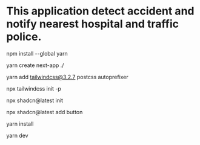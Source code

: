 # This application detect accident and notify nearest hospital and traffic police.

npm install --global yarn

yarn create next-app ./

yarn add tailwindcss@3.2.7 postcss autoprefixer

npx tailwindcss init -p

npx shadcn@latest init

npx shadcn@latest add button

yarn install

yarn dev
